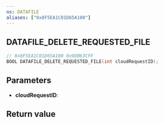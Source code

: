 ```yaml
---
ns: DATAFILE
aliases: ["0x8F5EA1C01D65A100"]
---
```

## DATAFILE_DELETE_REQUESTED_FILE

```c
// 0x8F5EA1C01D65A100 0x9DB63CFF
BOOL DATAFILE_DELETE_REQUESTED_FILE(int cloudRequestID);
```

## Parameters
* **cloudRequestID**: 

## Return value
